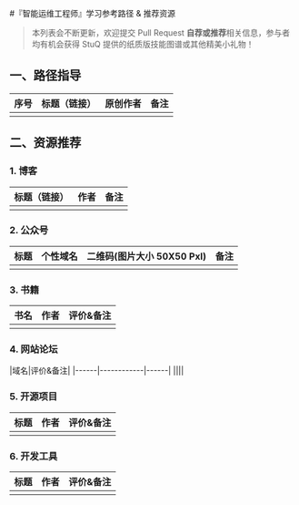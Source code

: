 #『智能运维工程师』学习参考路径 & 推荐资源

>本列表会不断更新，欢迎提交 Pull Request **自荐或推荐**相关信息，参与者均有机会获得 StuQ 提供的纸质版技能图谱或其他精美小礼物！

## 一、路径指导

序号|标题（链接）|原创作者|备注|
---|---|---|---|
||||

## 二、资源推荐

### 1. 博客
|标题（链接）|作者|备注|
|------|------------|------|
||||

### 2. 公众号
|标题|个性域名|二维码(图片大小 50X50 Pxl)|备注
|------|------|------|---|
||||

### 3. 书籍
|书名|作者|评价&备注|
|------|------------|------|
||||

### 4. 网站论坛
|域名|评价&备注|
|------|------------|------|
||||

### 5. 开源项目
|标题|作者|评价&备注|
|------|------------|------|
|||

### 6. 开发工具
|标题|作者|评价&备注|
|------|------------|------|
|||

